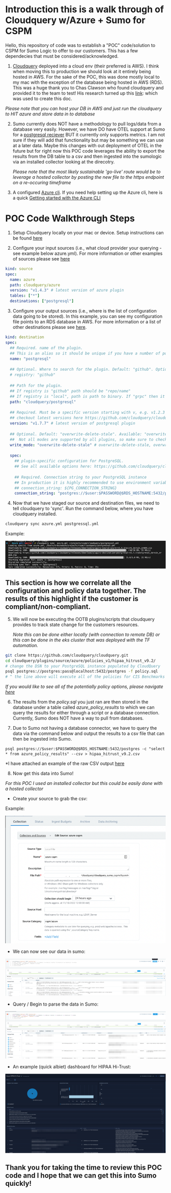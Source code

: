 # Introduction this is a walk through of Cloudquery w/Azure + Sumo for CSPM

Hello, this repository of code was to establish a "POC" code/solution to CSPM for Sumo Logic to offer to our customers. This has a few dependecies that must be considered/acknowledged. 

1. [Cloudquery](https://www.cloudquery.io/docs) deployed into a cloud env (their preferred is AWS). I think when moving this to production we should look at it entirely being hosted in AWS. For the sake of the POC, this was done mostly local to my mac with the exception of the database being hosted in AWS (RDS). This was a huge thank you to Chas Clawson who found cloudquery and provided it to the team to test! His research turned up this [link](https://www.cloudquery.io/blog/open-source-cspm#step-1-install-or-deploy-cloudquery): which was used to create this doc. 

*Please note that you can host your DB in AWS and just run the cloudquery to HIT azure and store data in to database* 

2. Sumo currently does NOT have a methodology to pull logs/data from a database very easily. However, we have DO have OTEL support at Sumo for a [postgresql reciever](https://github.com/open-telemetry/opentelemetry-collector-contrib/tree/v0.62.0/receiver/postgresqlreceiver) BUT it currently only supports metrics. I am not sure if they will add that functionality but may be something we can use at a later data. Maybe this changes with out deployment of OTEL in the future but for right now this POC code leverages the ability to export the results from the DB table to a csv and then ingested into the sumologic via an installed collector looking at the direcotry. 

    *Please note that the most likely sustainable 'go-live' route would be to leverage a hosted collector by posting the new file to the https endpoint on a re-occuring timeframe*

3. A configured [Azure cli](https://learn.microsoft.com/en-us/cli/azure/install-azure-cli). If you need help setting up the Azure cli, here is a quick [Getting started with the Azure CLI](https://learn.microsoft.com/en-us/cli/azure/get-started-with-azure-cli)


# POC Code Walkthrough Steps

1. Setup Cloudquery locally on your mac or device. Setup instructions can be found [here](https://www.cloudquery.io/docs/quickstart)


2. Configure your input sources (i.e., what cloud provider your querying - see example below azure.yml). For more information or other examples of sources please see [here](https://www.cloudquery.io/docs/plugins/sources)

```yaml
kind: source
spec:
  name: azure
  path: cloudquery/azure
  version: "v1.4.3" # latest version of azure plugin
  tables: ["*"]
  destinations: ["postgresql"]
```


3. Configure your output sources (i.e., where is the list of configuration data going to be stored). In this example, you can see my configuration file points to an RDS database in AWS. For more information or a list of other destinations please see [here](https://www.cloudquery.io/docs/plugins/destinations).

```yaml
kind: destination
spec:
  ## Required. name of the plugin.
  ## This is an alias so it should be unique if you have a number of postgresql destination plugins.
  name: "postgresql"
 
  ## Optional. Where to search for the plugin. Default: "github". Options: "github", "local", "grpc".
  # registry: "github"
 
  ## Path for the plugin.
  ## If registry is "github" path should be "repo/name"
  ## If registry is "local", path is path to binary. If "grpc" then it should be address of the plugin (usually useful in debug).
  path: "cloudquery/postgresql"
 
  ## Required. Must be a specific version starting with v, e.g. v1.2.3
  ## checkout latest versions here https://github.com/cloudquery/cloudquery/releases?q=plugins-destination-postgresql&expanded=true
  version: "v1.7.7" # latest version of postgresql plugin
 
  ## Optional. Default: "overwrite-delete-stale". Available: "overwrite-delete-stale", "overwrite", "append". 
  ##  Not all modes are supported by all plugins, so make sure to check the plugin documentation for more details.
  write_mode: "overwrite-delete-stale" # overwrite-delete-stale, overwrite, append
 
  spec:
    ## plugin-specific configuration for PostgreSQL.
    ## See all available options here: https://github.com/cloudquery/cloudquery/tree/main/plugins/destination/postgresql#postgresql-spec
 
    ## Required. Connection string to your PostgreSQL instance
    ## In production it is highly recommended to use environment variable expansion
    ## connection_string: ${PG_CONNECTION_STRING}
    connection_string: "postgres://$user:$PASSWORD@$RDS_HOSTNAME:5432/postgres?sslmode=disable"
```

4. Now that we have staged our source and destination files, we need to tell cloudquery to 'sync'. Run the command below, where you have cloudquery installed. 

```bash
cloudquery sync azure.yml postgressql.yml
```
Example: 

![alt text](/cloudquery_sumo_cspm/Azure/screenshots/cloudquery_execute.png)


## This section is how we correlate all the configuration and policy data together. The results of this highlight if the customer is compliant/non-compliant.


5. We will now be executing the OOTB plugins/scripts that cloudquery provides to track state change for the customers resources. 

    *Note this can be done either locally (with connection to remote DB) or this can be done in the eks cluster that was deployed with the TF automation.*

```bash
git clone https://github.com/cloudquery/cloudquery.git
cd cloudquery/plugins/source/azure/policies_v1/hipaa_hitrust_v9.2/
# change the DSN to your PostgreSQL instance populated by CloudQuery
psql postgres://postgres:pass@localhost:5432/postgres -f policy.sql
# ^ the line above will execute all of the policies for CIS Benchmarks 1.5
```
*If you would like to see all of the potentially policy options, please navigate [here](https://www.cloudquery.io/docs/core-concepts/policies)*

6. The results from the *policy.sql* you just ran are then stored in the database under a table called *azure_policy_results* to which we can query the results for either through a script or a database connection. Currently, Sumo does NOT have a way to pull from databases. 

7. Due to Sumo not having a database connector, we have to query the data via the command below and output the results to a csv file that can then be ingested into Sumo. 

```
psql postgres://$user:$PASSWORD@$RDS_HOSTNAME:5432/postgres -c "select * from azure_policy_results" --csv > hipaa_hitrust_v9.2.csv
```

*I have attached an example of the raw CSV output [here](/Azure/results/hipaa_hitrust_v9.2.csv)


8.  Now get this data into Sumo! 

*For this POC I used an installed collector but this could be easily done with a hosted collector*

- Create your source to grab the csv: 

Example:

![alt text](/cloudquery_sumo_cspm/Azure/screenshots/local_file_source.png)

- We can now see our data in sumo: 

![alt text](/cloudquery_sumo_cspm/Azure/screenshots/data_in_sumo.png)


- Query / Begin to parse the data in Sumo:

![alt text](/cloudquery_sumo_cspm/Azure/screenshots/query_parse_data.png)

- An example (quick albiet) dashboard for HIPAA Hi-Trust: 

![alt text](/cloudquery_sumo_cspm/Azure/screenshots/example_HIPAA_Hi-trust.png)


## Thank you for taking the time to review this POC code and I hope that we can get this into Sumo quickly!

